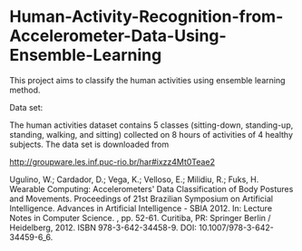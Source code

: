 # Human-Activity-Recognition-from-Accelerometer-Data-Using-Ensemble-Learning
This project aims to classify the human activities using ensemble learning method.

Data set:

The human activities dataset contains 5 classes (sitting-down, standing-up, standing, walking, and sitting) collected on 8 hours of activities of 4 healthy subjects. The data set is downloaded from

http://groupware.les.inf.puc-rio.br/har#ixzz4Mt0Teae2

Ugulino, W.; Cardador, D.; Vega, K.; Velloso, E.; Milidiu, R.; Fuks, H. Wearable Computing: Accelerometers' Data Classification of Body Postures and Movements. Proceedings of 21st Brazilian Symposium on Artificial Intelligence. Advances in Artificial Intelligence - SBIA 2012. In: Lecture Notes in Computer Science. , pp. 52-61. Curitiba, PR: Springer Berlin / Heidelberg, 2012. ISBN 978-3-642-34458-9. DOI: 10.1007/978-3-642-34459-6_6.


